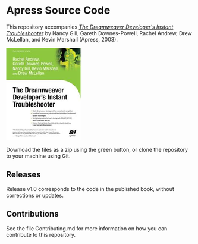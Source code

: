 # Apress Source Code

This repository accompanies [*The Dreamweaver Developer's Instant Troubleshooter*](http://www.apress.com/9781590592335) by Nancy Gill, Gareth Downes-Powell, Rachel Andrew, Drew McLellan, and Kevin Marshall (Apress, 2003).

![Cover image](9781590592335.jpg)

Download the files as a zip using the green button, or clone the repository to your machine using Git.

## Releases

Release v1.0 corresponds to the code in the published book, without corrections or updates.

## Contributions

See the file Contributing.md for more information on how you can contribute to this repository.
